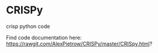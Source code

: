 # CRISPy
crisp python code

Find code documentation here: https://rawgit.com/AlexPietrow/CRISPy/master/CRISpy.html?
